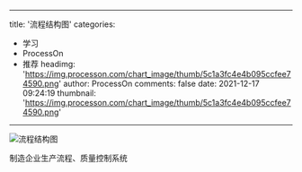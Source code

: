 
---
title: '流程结构图'
categories: 
 - 学习
 - ProcessOn
 - 推荐
headimg: 'https://img.processon.com/chart_image/thumb/5c1a3fc4e4b095ccfee74590.png'
author: ProcessOn
comments: false
date: 2021-12-17 09:24:19
thumbnail: 'https://img.processon.com/chart_image/thumb/5c1a3fc4e4b095ccfee74590.png'
---

<div>   
<img class="thumb" alt="流程结构图" src="https://img.processon.com/chart_image/thumb/5c1a3fc4e4b095ccfee74590.png" referrerpolicy="no-referrer">
<p>制造企业生产流程、质量控制系统</p>  
</div>
            